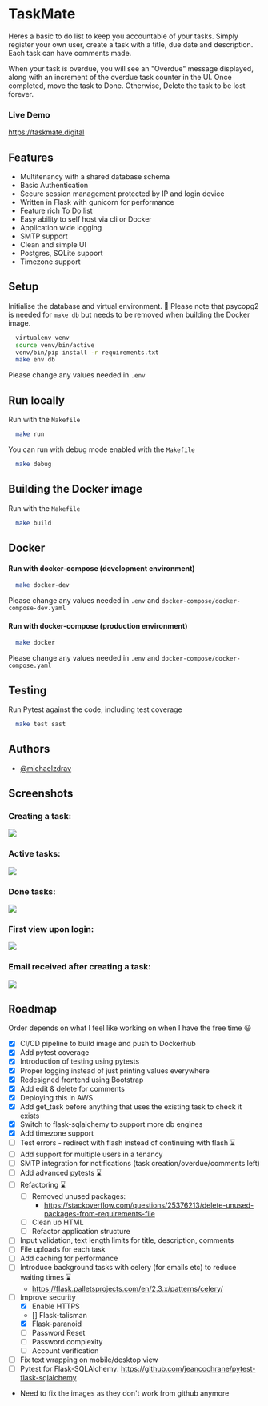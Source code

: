 # TaskMate
Heres a basic to do list to keep you accountable of your tasks. Simply register your own user, create a task with a title, due date and description. Each task can have comments made.

When your task is overdue, you will see an "Overdue" message displayed, along with an increment of the overdue task counter in the UI. Once completed, move the task to Done. Otherwise, Delete the task to be lost forever.

### Live Demo
https://taskmate.digital

## Features

- Multitenancy with a shared database schema
- Basic Authentication
- Secure session management protected by IP and login device
- Written in Flask with gunicorn for performance
- Feature rich To Do list
- Easy ability to self host via cli or Docker
- Application wide logging
- SMTP support
- Clean and simple UI
- Postgres, SQLite support
- Timezone support

## Setup
Initialise the database and virtual environment. 
🚨 Please note that psycopg2 is needed for ```make db``` but needs to be removed when building the Docker image.

```bash
  virtualenv venv
  source venv/bin/active
  venv/bin/pip install -r requirements.txt
  make env db 
```

Please change any values needed in ```.env```


## Run locally
Run with the ```Makefile```
```bash
  make run
```

You can run with debug mode enabled with the ```Makefile```
```bash
  make debug
```
## Building the Docker image
Run with the ```Makefile```
```bash
  make build
```
## Docker

#### Run with docker-compose (development environment)

```bash
  make docker-dev
```
Please change any values needed in ```.env``` and ```docker-compose/docker-compose-dev.yaml```


#### Run with docker-compose (production environment)

```bash
  make docker
```
Please change any values needed in ```.env``` and ```docker-compose/docker-compose.yaml```


## Testing

Run Pytest against the code, including test coverage

```bash
  make test sast
```

## Authors

- [@michaelzdrav](https://www.github.com/michaelzdrav)

## Screenshots
### Creating a task:

![](/screenshots/create-task.png)

### Active tasks:

![](/screenshots/active-tasks.png)

### Done tasks:

![](/screenshots/done-tasks.png)

### First view upon login:

![](/screenshots/first-login.png)

### Email received after creating a task:

![](/screenshots/legacy/new-task-email.png)

## Roadmap 
Order depends on what I feel like working on when I have the free time 😃

- [x] CI/CD pipeline to build image and push to Dockerhub
- [x] Add pytest coverage
- [x] Introduction of testing using pytests
- [x] Proper logging instead of just printing values everywhere
- [x] Redesigned frontend using Bootstrap
- [x] Add edit & delete for comments
- [x] Deploying this in AWS
- [x] Add get_task before anything that uses the existing task to check it exists
- [x] Switch to flask-sqlalchemy to support more db engines
- [x] Add timezone support
- [ ] Test errors - redirect with flash instead of continuing with flash  ⌛
- [ ] Add support for multiple users in a tenancy
- [ ] SMTP integration for notifications (task creation/overdue/comments left)
- [ ] Add advanced pytests ⌛
- [ ] Refactoring ⌛
  - [ ] Removed unused packages:
    - https://stackoverflow.com/questions/25376213/delete-unused-packages-from-requirements-file
  - [ ] Clean up HTML
  - [ ] Refactor application structure
- [ ] Input validation, text length limits for title, description, comments
- [ ] File uploads for each task
- [ ] Add caching for performance
- [ ] Introduce background tasks with celery (for emails etc) to reduce waiting times   ⌛
  - https://flask.palletsprojects.com/en/2.3.x/patterns/celery/
- [ ] Improve security
  - [x] Enable HTTPS
  - [] Flask-talisman
  - [x] Flask-paranoid
  - [ ] Password Reset
  - [ ] Password complexity
  - [ ] Account verification
- [ ] Fix text wrapping on mobile/desktop view
- [ ] Pytest for Flask-SQLAlchemy: https://github.com/jeancochrane/pytest-flask-sqlalchemy
- Need to fix the images as they don't work from github anymore